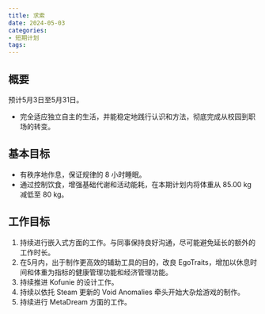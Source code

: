 ```yaml
---
title: 求索
date: 2024-05-03
categories:
- 短期计划
tags:
---
```


## 概要

预计5月3日至5月31日。

- 完全适应独立自主的生活，并能稳定地践行认识和方法，彻底完成从校园到职场的转变。

## 基本目标

- 有秩序地作息，保证规律的 8 小时睡眠。
- 通过控制饮食，增强基础代谢和活动能耗，在本期计划内将体重从 85.00 kg 减低至 80 kg。

## 工作目标

1. 持续进行嵌入式方面的工作。与同事保持良好沟通，尽可能避免延长的额外的工作时长。
2. 在5月内，出于制作更高效的辅助工具的目的，改良 EgoTraits，增加以休息时间和体重为指标的健康管理功能和经济管理功能。
3. 持续推进 Kofunie 的设计工作。
4. 持续以依托 Steam 更新的 Void Anomalies 牵头开始大杂烩游戏的制作。
5. 持续进行 MetaDream 方面的工作。
